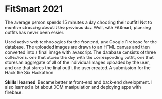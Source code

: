 # FitSmart 2021
The average person spends 15 minutes a day choosing their outfit! Not to mention stressing about it the previous day. Well, with FitSmart, planning outfits has never been easier.

Used native web technologies for the frontend, and Google Firebase for the database. The uploaded images are drawn to an HTML canvas and then converted into a final image with javascript. The database consists of three collections: one that stores the day with the corresponding outfit, one that stores an aggregate of all of the individual images uploaded by the user, and one that stores the final outfit the user created.
A submission for the Hack the Six Hackathon.

**Skills I learned:**
Became better at front-end and back-end development. 
I also learned a lot about DOM manipulation and deploying apps with firebase.

